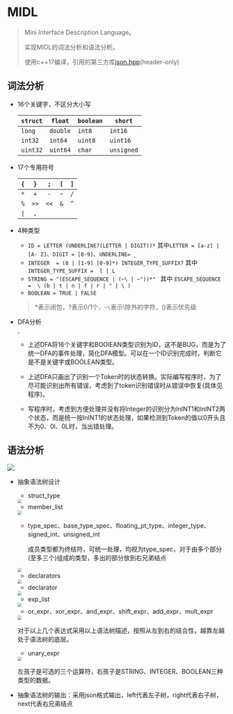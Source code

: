 # MIDL

> Mini Interface Description Language。
>
> 实现MIDL的词法分析和语法分析。
>
> 使用c++17编译，引用的第三方库[json.hpp](https://github.com/nlohmann/json)(header-only)

## 词法分析

* 16个关键字，不区分大小写

  | `struct` | `float`  | `boolean` | `short`    |
  | -------- | -------- | --------- | ---------- |
  | `long`   | `double` | `int8`    | `int16`    |
  | `int32`  | `int64`  | `uint8`   | `uint16`   |
  | `uint32` | `uint64` | `char`    | `unsigned` |

* 17个专用符号

  | `{`  | `}`  | `;`  | `[`  | `]`  |
  | :--: | :--: | :--: | :--: | :--: |
  | `*`  | `+`  | `-`  | `~`  | `/`  |
  | `%`  | `>>` | `<<` | `&`  | `^`  |
  | `\|` | `,`  |      |      |      |

* 4种类型

  * `ID = LETTER (UNDERLINE?(LETTER | DIGIT))*` 其中`LETTER = [a-z] | [A- Z]`、`DIGIT = [0-9]`、`UNDERLINE= _`
  * `INTEGER  = (0 | [1-9] [0-9]*) INTEGER_TYPE_SUFFIX?` 其中`INTEGER_TYPE_SUFFIX =  l | L`
  * `STRING = "(ESCAPE_SEQUENCE | (~\ | ~"))*" ` 其中 `ESCAPE_SEQUENCE =  \ (b | t | n | f | r | " | \ )`
  * `BOOLEAN = TRUE | FALSE`

  > *表示闭包，?表示0/1个，`~\`表示\除外的字符，()表示优先级

* DFA分析

  <img src="res/DFA.png" style="zoom: 25%;" />

  * 上述DFA将16个关键字和BOOlEAN类型识别为ID，这不是BUG，而是为了统一DFA的事件处理，简化DFA模型。可以在一个ID识别完成时，判断它是不是关键字或BOOLEAN类型。
  
  * 上述DFA只画出了识别一个Token时的状态转换。实际编写程序时，为了尽可能识别出所有错误，考虑到了token识别错误时从错误中恢复(具体见程序)。
  
  * 写程序时，考虑到方便处理并没有将Integer的识别分为InINT1和InINT2两个状态，而是统一按InINT1的状态处理，如果检测到Token的值以0开头且不为0、0l、0L时，当出错处理。
  

## 语法分析

![](res/Rules.png)

* 抽象语法树设计

  * struct_type

  <img src="res/struct_type.png" style="zoom:60%;" />

  * member_list

  <img src="res/member_list.png" style="zoom:60%;" />

  * type_spec、base_type_spec、floating_pt_type、integer_type、signed_int、unsigned_int

    成员类型都为终结符，可统一处理，均视为type_spec，对于由多个部分(至多三个)组成的类型，多出的部分放到右兄弟结点

  <img src="res/type.png" style="zoom:60%;" />

  * declarators

  <img src="res/declarators.png" style="zoom:60%;" />

  * declarator

  <img src="res/declarator.png" style="zoom:60%;" />

  * exp_list

  <img src="res/exp_list.png" style="zoom:60%;" />

  * or_expr、xor_expr、and_expr、shift_expr、add_expr、mult_expr

  <img src="res/expr.png" style="zoom:60%;" />

  ​		对于以上几个表达式采用以上语法树描述，按照从左到右的结合性，越靠左越处于语法树的底层。

  * unary_expr

  <img src="res/unary_expr.png" style="zoom:60%;" />

  ​		左孩子是可选的三个运算符，右孩子是STRING、INTEGER、BOOLEAN三种类型的数据。

* 抽象语法树的输出：采用json格式输出，left代表左子树，right代表右子树，next代表右兄弟结点

